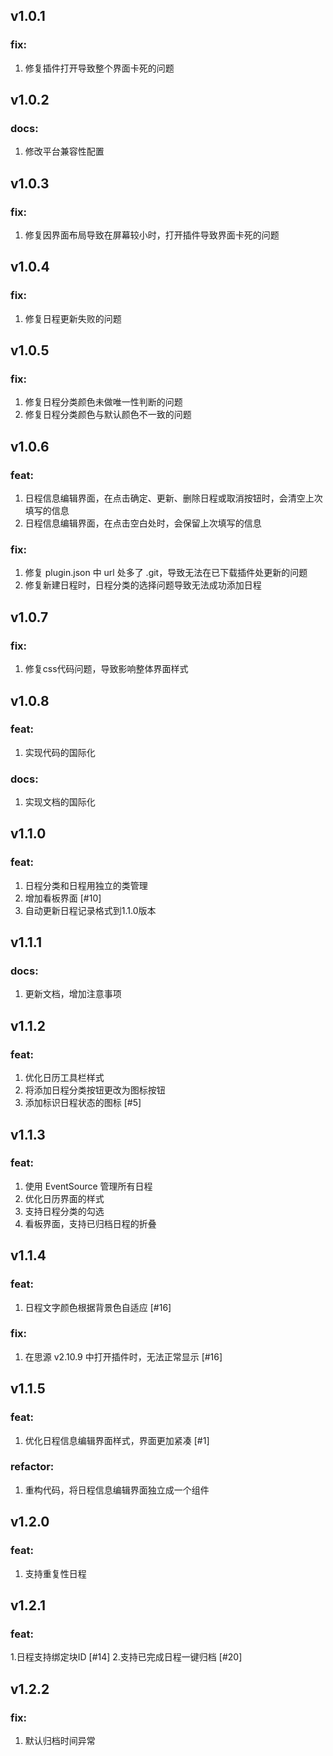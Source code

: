 ## v1.0.1
### fix:
1. 修复插件打开导致整个界面卡死的问题

## v1.0.2
### docs:
1. 修改平台兼容性配置
   
## v1.0.3
### fix:
1. 修复因界面布局导致在屏幕较小时，打开插件导致界面卡死的问题

## v1.0.4
### fix:
1. 修复日程更新失败的问题

## v1.0.5
### fix:
1. 修复日程分类颜色未做唯一性判断的问题
2. 修复日程分类颜色与默认颜色不一致的问题

## v1.0.6
### feat:
1. 日程信息编辑界面，在点击确定、更新、删除日程或取消按钮时，会清空上次填写的信息
2. 日程信息编辑界面，在点击空白处时，会保留上次填写的信息

### fix:
1. 修复 plugin.json 中 url 处多了 .git，导致无法在已下载插件处更新的问题
2. 修复新建日程时，日程分类的选择问题导致无法成功添加日程

## v1.0.7
### fix:
1. 修复css代码问题，导致影响整体界面样式

## v1.0.8
### feat:
1. 实现代码的国际化

### docs:
1. 实现文档的国际化

## v1.1.0
### feat:
1. 日程分类和日程用独立的类管理
2. 增加看板界面 [#10]
3. 自动更新日程记录格式到1.1.0版本

## v1.1.1
### docs:
1. 更新文档，增加注意事项

## v1.1.2
### feat:
1. 优化日历工具栏样式
2. 将添加日程分类按钮更改为图标按钮
3. 添加标识日程状态的图标 [#5]

## v1.1.3
### feat:
1. 使用 EventSource 管理所有日程
2. 优化日历界面的样式
3. 支持日程分类的勾选
4. 看板界面，支持已归档日程的折叠

## v1.1.4
### feat:
1. 日程文字颜色根据背景色自适应 [#16]

### fix:
1. 在思源 v2.10.9 中打开插件时，无法正常显示 [#16]

## v1.1.5
### feat:
1. 优化日程信息编辑界面样式，界面更加紧凑 [#1]

### refactor:
1. 重构代码，将日程信息编辑界面独立成一个组件

## v1.2.0
### feat:
1. 支持重复性日程

## v1.2.1
### feat:
1.日程支持绑定块ID [#14]
2.支持已完成日程一键归档 [#20]

## v1.2.2
### fix:
1. 默认归档时间异常